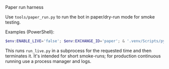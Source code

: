 Paper run harness

Use `tools/paper_run.py` to run the bot in paper/dry-run mode for smoke testing.

Examples (PowerShell):

```powershell
$env:ENABLE_LIVE='false'; $env:EXCHANGE_ID='paper'; & '.venv/Scripts/python.exe' tools/paper_run.py --minutes 60
```

This runs `run_live.py` in a subprocess for the requested time and then terminates it. It's intended for short smoke-runs; for production continuous running use a process manager and logs.
